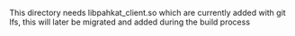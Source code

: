 This directory needs libpahkat_client.so which are currently added with git lfs, this will later be migrated and added during the build process
